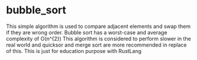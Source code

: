 # bubble_sort
This simple algorithm is used to compare adjacent elements and swap them if they are wrong order. Bubble sort has a worst-case and average complexity of O(n^{2}) This algorithm is considered to perform slower in the real world and quicksor and merge sort are more recommended in replace of this. This is just for education purpose with RustLang
